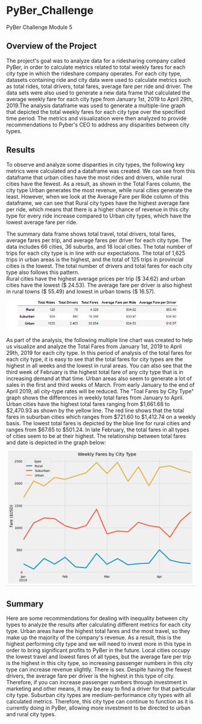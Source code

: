 # PyBer_Challenge
PyBer Challenge Module 5

## Overview of the Project

The project's goal was to analyze data for a ridesharing company called PyBer, in order to calculate metrics related to total weekly fares for each city type in which the rideshare company operates. For each city type, datasets containing ride and city data were used to calculate metrics such as total rides, total drivers, total fares, average fare per ride and driver. The data sets were also used to generate a new data frame that calculated the average weekly fare for each city type from January 1st, 2019 to April 29th, 2019.The analysis dataframe was used to generate a multiple-line graph that depicted the total weekly fares for each city type over the specified time period. The metrics and visualization were then analyzed to provide recommendations to Pyber's CEO to address any disparities between city types.

## Results

To observe and analyze some disparities in city types, the following key metrics were calculated and a dataframe was created.
We can see from this dataframe that urban cities have the most rides and drivers, while rural cities have the fewest. As a result, as shown in the Total Fares column, the city type Urban generates the most revenue, while rural cities generate the least. However, when we look at the Average Fare per Ride column of this dataframe, we can see that Rural city types have the highest average fare per ride, which means that there is a higher chance of revenue in this city type for every ride increase compared to Urban city types, which have the lowest average fare per ride.

The summary data frame shows  total travel, total drivers, total fares, average fares per trip, and average fares per driver for each city type. The data includes 66 cities, 36 suburbs, and 18 local cities. The total number of trips for each city type is in line with our expectations. The total of 1,625 trips in urban areas is the highest, and the total of 125 trips in provincial cities is the lowest. The total number of drivers and  total fares for each city type also follows this pattern.  
 Rural cities have the highest average prices per trip ($ 34.62) and urban cities have the lowest ($ 24.53). The average fare per driver is also highest in rural towns ($ 55.49) and lowest in urban towns ($ 16.57).
 
 ![Image](PyBer_Summary.png?raw=true)

 
As part of the analysis, the following multiple line chart was created to help us visualize and analyze the Total Fares from January 1st, 2019 to April 29th, 2019 for each city type.
In this  period of analysis of the  total fares for each city type, it is easy to see that the total fares for city types are the highest in all weeks and the lowest in rural areas. You can also see that the third week of February is the highest total fare of any city type that is in increasing demand at that time. Urban areas also seem to generate a lot of sales in the first and third weeks of March. From early January to the end of April 2019, all city-type rates will be reduced.
The "Toal Fares by City Type" graph shows the differences in weekly total fares from January to April. Urban cities have the highest total fares ranging from $1,661.68 to $2,470.93 as shown by the yellow line. The red line shows that the total fares in suburban cities which ranges from $721.60 to $1,412.74 on a weekly basis. The lowest total fares is depicted by the blue line for rural cities and ranges from $67.65 to $501.24. In late February, the total fares in all types of cities seem to be at their highest. The relationship between total fares and date is depicted in the graph below:

![Image](PyBer_Chart.png?raw=true)



## Summary

Here are some recommendations for dealing with inequality between city types to analyze the results after calculating different metrics for each  city type. 
 Urban areas have the highest total fares and the most travel, so they make up the majority of the company's revenue. As a result, this is the highest performing city type and we will need to invest more  in this type in order to bring significant profits to PyBer in the future. 
 Local cities occupy the lowest travel and lowest fares of all types, but the  average fare per trip is the highest in this city type, so increasing passenger numbers in this city type can increase revenue slightly. There is sex. Despite having the fewest drivers, the average fare per driver is the highest in this type of city. Therefore, if you can increase passenger numbers through investment in marketing and other means, it may be easy to find a driver for that particular city type. 
 Suburban city types are medium-performance city types with all calculated metrics. Therefore, this city type can continue to function as it is currently doing in PyBer, allowing more investment to be directed to urban and rural city types.
